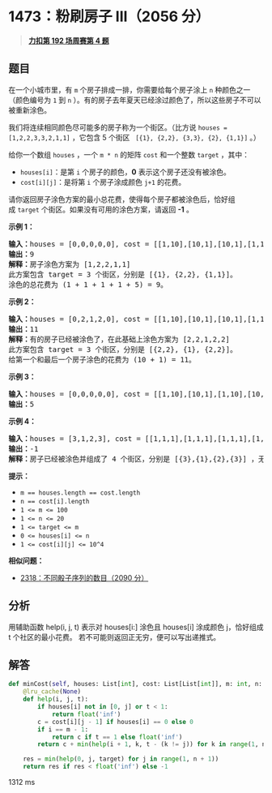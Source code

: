 # 1473：粉刷房子 III（2056 分）


> <u>**[力扣第 192 场周赛第 4 题](https://leetcode.cn/problems/paint-house-iii/)**</u>

## 题目

<p>在一个小城市里，有 <code>m</code> 个房子排成一排，你需要给每个房子涂上 <code>n</code> 种颜色之一（颜色编号为 <code>1</code> 到 <code>n</code> ）。有的房子去年夏天已经涂过颜色了，所以这些房子不可以被重新涂色。</p>

<p>我们将连续相同颜色尽可能多的房子称为一个街区。（比方说 <code>houses = [1,2,2,3,3,2,1,1]</code> ，它包含 5 个街区 <code> [{1}, {2,2}, {3,3}, {2}, {1,1}]</code> 。）</p>

<p>给你一个数组 <code>houses</code> ，一个 <code>m * n</code> 的矩阵 <code>cost</code> 和一个整数 <code>target</code> ，其中：</p>

<ul>
<li><code>houses[i]</code>：是第 <code>i</code> 个房子的颜色，<strong>0</strong> 表示这个房子还没有被涂色。</li>
<li><code>cost[i][j]</code>：是将第 <code>i</code> 个房子涂成颜色 <code>j+1</code> 的花费。</li>
</ul>

<p>请你返回房子涂色方案的最小总花费，使得每个房子都被涂色后，恰好组成 <code>target</code> 个街区。如果没有可用的涂色方案，请返回 <strong>-1</strong> 。</p>



<p><strong>示例 1：</strong></p>

<pre>
<strong>输入：</strong>houses = [0,0,0,0,0], cost = [[1,10],[10,1],[10,1],[1,10],[5,1]], m = 5, n = 2, target = 3
<strong>输出：</strong>9
<strong>解释：</strong>房子涂色方案为 [1,2,2,1,1]
此方案包含 target = 3 个街区，分别是 [{1}, {2,2}, {1,1}]。
涂色的总花费为 (1 + 1 + 1 + 1 + 5) = 9。
</pre>

<p><strong>示例 2：</strong></p>

<pre>
<strong>输入：</strong>houses = [0,2,1,2,0], cost = [[1,10],[10,1],[10,1],[1,10],[5,1]], m = 5, n = 2, target = 3
<strong>输出：</strong>11
<strong>解释：</strong>有的房子已经被涂色了，在此基础上涂色方案为 [2,2,1,2,2]
此方案包含 target = 3 个街区，分别是 [{2,2}, {1}, {2,2}]。
给第一个和最后一个房子涂色的花费为 (10 + 1) = 11。
</pre>

<p><strong>示例 3：</strong></p>

<pre>
<strong>输入：</strong>houses = [0,0,0,0,0], cost = [[1,10],[10,1],[1,10],[10,1],[1,10]], m = 5, n = 2, target = 5
<strong>输出：</strong>5
</pre>

<p><strong>示例 4：</strong></p>

<pre>
<strong>输入：</strong>houses = [3,1,2,3], cost = [[1,1,1],[1,1,1],[1,1,1],[1,1,1]], m = 4, n = 3, target = 3
<strong>输出：</strong>-1
<strong>解释：</strong>房子已经被涂色并组成了 4 个街区，分别是 [{3},{1},{2},{3}] ，无法形成 target = 3 个街区。
</pre>



<p><strong>提示：</strong></p>

<ul>
<li><code>m == houses.length == cost.length</code></li>
<li><code>n == cost[i].length</code></li>
<li><code>1 <= m <= 100</code></li>
<li><code>1 <= n <= 20</code></li>
<li><code>1 <= target <= m</code></li>
<li><code>0 <= houses[i] <= n</code></li>
<li><code>1 <= cost[i][j] <= 10^4</code></li>
</ul>


**相似问题：**
- [2318：不同骰子序列的数目（2090 分）](/leetcode/2318)


## 分析

用辅助函数 help(i, j, t) 表示对 houses[i:] 涂色且 houses[i] 涂成颜色 j，恰好组成 t 个社区的最小花费。
若不可能则返回正无穷，便可以写出递推式。

## 解答

```python
def minCost(self, houses: List[int], cost: List[List[int]], m: int, n: int, target: int) -> int:
    @lru_cache(None)
    def help(i, j, t):
        if houses[i] not in [0, j] or t < 1:
            return float('inf')
        c = cost[i][j - 1] if houses[i] == 0 else 0
        if i == m - 1:
            return c if t == 1 else float('inf')
        return c + min(help(i + 1, k, t - (k != j)) for k in range(1, n + 1))

    res = min(help(0, j, target) for j in range(1, n + 1))
    return res if res < float('inf') else -1
```

1312 ms


